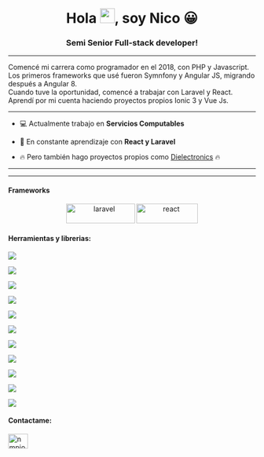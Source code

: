 <h1 align="center">Hola <img src="https://raw.githubusercontent.com/MartinHeinz/MartinHeinz/master/wave.gif" width="30px">, soy Nico 😀</h1>
<h3 align="center">Semi Senior Full-stack developer! </h3>	

<hr>

Comencé mi carrera como programador en el 2018, con PHP y Javascript. Los primeros frameworks que usé fueron Symnfony y Angular JS, migrando después a Angular 8. </br>
Cuando tuve la oportunidad, comencé a trabajar con Laravel y React. </br>
Aprendí por mi cuenta haciendo proyectos propios Ionic 3 y Vue Js.

<hr>

- 💻 Actualmente trabajo en **Servicios Computables**

- 🌱 En constante aprendizaje con **React y Laravel**

- 🔥 Pero también hago proyectos propios como [Dielectronics](https://github.com/NIPIO/diElectronics) 🔥

<hr>
<hr>

<h4 align="left">Frameworks</h4>
<div align="center"> 
    <img src="https://upload.wikimedia.org/wikipedia/commons/thumb/3/36/Logo.min.svg/2560px-Logo.min.svg.png" alt="laravel" width="140" height="40"/>   
    <img src="https://www.genit.com.ar/sites/default/files/2019-04/20170420_React_logo_wordmark.png" alt="react" width="125" height="40"/>
</div>



<h4 align="left">Herramientas y librerias:</h4>

![](https://img.shields.io/badge/REACT-REACTQUERY-informational?style=flat&logo=react&logoColor=white&color=F23E50)

![](https://img.shields.io/badge/REACT-ANTD-informational?style=flat&logo=react&logoColor=white&color=0E7BF2)

![](https://img.shields.io/badge/VUE-VUETIFY-informational?style=flat&logo=javascript&logoColor=white&color=A5D2F2)

![](https://img.shields.io/badge/LARAVEL-ELOQUENT-informational?style=flat&logo=laravel&logoColor=white&color=E9291C)

![](https://img.shields.io/badge/SYMFONY-DOCTRINE-informational?style=flat&logo=symfony&logoColor=white&color=EF652F)

![](https://img.shields.io/badge/CSS-BOOTSTRAP-informational?style=flat&logo=bootstrap&logoColor=white&color=66337F)

![](https://img.shields.io/badge/BDD-HEIDISQL-informational?style=flat&logo=mysql&logoColor=white&color=75CE3F)

![](https://img.shields.io/badge/SO-WINDOWS-informational?style=flat&logo=windows&logoColor=white&color=0F61EC)

![](https://img.shields.io/badge/DEVOPS-LARAGON-informational?style=flat&logo=laragon&logoColor=white&color=3293F2)

![](https://img.shields.io/badge/API-POSTMAN-informational?style=flat&logo=postman&logoColor=white&color=F06632)

![](https://img.shields.io/badge/MOBILE-IONIC3-informational?style=flat&logo=ionic&logoColor=white&color=5580EC)





  
  
  <h4 align="left">Contactame:</h4>
<p align="left">
<a href="https://linkedin.com/in/nmpiovano" target="blank"><img align="center" src="https://raw.githubusercontent.com/rahuldkjain/github-profile-readme-generator/master/src/images/icons/Social/linked-in-alt.svg" alt="nmpiovano" height="30" width="40" /></a>
</p>
